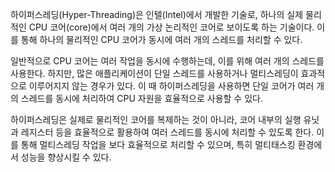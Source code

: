 하이퍼스레딩(Hyper-Threading)은 인텔(Intel)에서 개발한 기술로, 하나의 실제 물리적인 CPU 코어(core)에서 여러 개의 가상 논리적인 코어로 보이도록 하는 기술이다. 이를 통해 하나의 물리적인 CPU 코어가 동시에 여러 개의 스레드를 처리할 수 있다.

일반적으로 CPU 코어는 여러 작업을 동시에 수행하는데, 이를 위해 여러 개의 스레드를 사용한다. 하지만, 많은 애플리케이션이 단일 스레드를 사용하거나 멀티스레딩이 효과적으로 이루어지지 않는 경우가 있다. 이 때 하이퍼스레딩을 사용하면 단일 코어가 여러 개의 스레드를 동시에 처리하여 CPU 자원을 효율적으로 사용할 수 있다.

하이퍼스레딩은 실제로 물리적인 코어를 복제하는 것이 아니라, 코어 내부의 실행 유닛과 레지스터 등을 효율적으로 활용하여 여러 스레드를 동시에 처리할 수 있도록 한다. 이를 통해 멀티스레딩 작업을 보다 효율적으로 처리할 수 있으며, 특히 멀티태스킹 환경에서 성능을 향상시킬 수 있다.